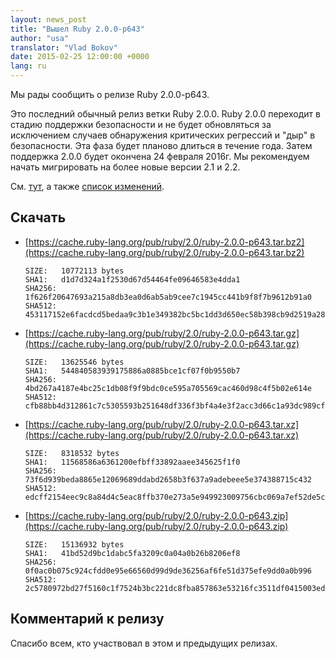 ```yaml
---
layout: news_post
title: "Вышел Ruby 2.0.0-p643"
author: "usa"
translator: "Vlad Bokov"
date: 2015-02-25 12:00:00 +0000
lang: ru
---
```


Мы рады сообщить о релизе Ruby 2.0.0-p643.

Это последний обычный релиз ветки Ruby 2.0.0.
Ruby 2.0.0 переходит в стадию поддержки безопасности и не будет обновляться
за исключением случаев обнаружения критических регрессий и "дыр" в безопасности.
Эта фаза будет планово длиться в течение года. Затем поддержка 2.0.0 будет окончена
24 февраля 2016г. Мы рекомендуем начать мигрировать на более новые версии 2.1 и 2.2.

См. [тут](https://bugs.ruby-lang.org/projects/ruby-200/issues?set_filter=1&amp;status_id=5),
а также [список изменений](https://svn.ruby-lang.org/repos/ruby/tags/v2_0_0_643/ChangeLog).

## Скачать

* [https://cache.ruby-lang.org/pub/ruby/2.0/ruby-2.0.0-p643.tar.bz2](https://cache.ruby-lang.org/pub/ruby/2.0/ruby-2.0.0-p643.tar.bz2)

      SIZE:   10772113 bytes
      SHA1:   d1d7d324a1f2530d67d54464fe09646583e4dda1
      SHA256: 1f626f20647693a215a8db3ea0d6ab5ab9cee7c1945cc441b9f8f7b9612b91a0
      SHA512: 453117152e6facdcd5bedaa9c3b1e349382bc5bc1dd3d650ec58b398cb9d2519a2822d05da10bcc5dbbb4f513fc5fef310caa3529d176fa2d453befb28e4d83a

* [https://cache.ruby-lang.org/pub/ruby/2.0/ruby-2.0.0-p643.tar.gz](https://cache.ruby-lang.org/pub/ruby/2.0/ruby-2.0.0-p643.tar.gz)

      SIZE:   13625546 bytes
      SHA1:   544840583939175886a0885bce1cf07f0b9550b7
      SHA256: 4bd267a4187e4bc25c1db08f9f9bdc0ce595a705569cac460d98c4f5b02e614e
      SHA512: cfb88bb4d312861c7c5305593b251648df336f3bf4a4e3f2acc3d66c1a93dc989cf5b60ce9158418ef3fbe4b2e41e7bc86e08942a6624441cfe1297325166b32

* [https://cache.ruby-lang.org/pub/ruby/2.0/ruby-2.0.0-p643.tar.xz](https://cache.ruby-lang.org/pub/ruby/2.0/ruby-2.0.0-p643.tar.xz)

      SIZE:   8318532 bytes
      SHA1:   11568586a6361200efbff33892aaee345625f1f0
      SHA256: 73f6d939beda8865e12069689ddabd2658b3f637a9adebeee5e374388715c432
      SHA512: edcff2154eec9c8a84d4c5eac8ffb370e273a5e949923009756cbc069a7ef52de5c91981bd726ae5043bc2784d8ff5080444bc29d0693abc08ff66a8783a7cbc

* [https://cache.ruby-lang.org/pub/ruby/2.0/ruby-2.0.0-p643.zip](https://cache.ruby-lang.org/pub/ruby/2.0/ruby-2.0.0-p643.zip)

      SIZE:   15136932 bytes
      SHA1:   41bd52d9bc1dabc5fa3209c0a04a0b26b8206ef8
      SHA256: 0f0ac0b075c924cfdd0e95e66560d99d9de36256af6fe51d375efe9dd0a0b996
      SHA512: 2c5780972bd27f5160c1f7524b3bc221dc8fba857863e53216fc3511df0415003ed1d4bc8c49533a34eedab0de72a261e5d4f2cecc251c64be843194ce3efbb6

## Комментарий к релизу

Спасибо всем, кто участвовал в этом и предыдущих релизах.
